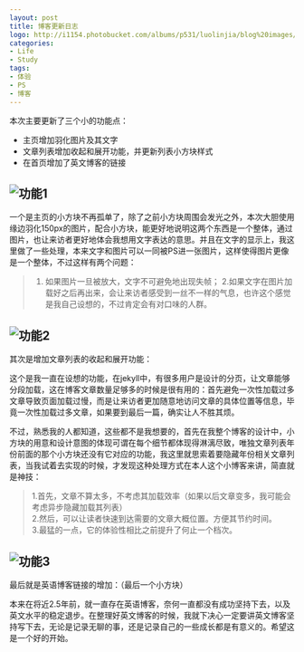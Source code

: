 ```yaml
---
layout: post
title: 博客更新日志
logo: http://i1154.photobucket.com/albums/p531/luolinjia/blog%20images/7FDC099965EE_zps99d7f663.jpg
categories:
- Life
- Study
tags:
- 体验
- PS
- 博客
---
```


本次主要更新了三个小的功能点：

- 主页增加羽化图片及其文字
- 文章列表增加收起和展开功能，并更新列表小方块样式  
- 在首页增加了英文博客的链接  

![功能1](http://i1154.photobucket.com/albums/p531/luolinjia/blog%20images/fun1_zps4f805352.jpg)  
---  
一个是主页的小方块不再孤单了，除了之前小方块周围会发光之外，本次大胆使用缘边羽化150px的图片，配合小方块，能更好地说明这两个东西是一个整体，通过图片，也让来访者更好地体会我想用文字表达的意思。并且在文字的显示上，我这里做了一些处理，本来文字和图片可以一同被PS进一张图片，这样使得图片更像是一个整体，不过这样有两个问题：   
> 1. 如果图片一旦被放大，文字不可避免地出现失帧； 
> 2.如果文字在图片加载好之后再出来，会让来访者感受到一丝不一样的气息，也许这个感觉是我自己设想的，不过肯定会有对口味的人群。  

![功能2](http://i1154.photobucket.com/albums/p531/luolinjia/blog%20images/fun2_zps7bfb978d.jpg)  
---  
其次是增加文章列表的收起和展开功能：  

这个是我一直在设想的功能，在jekyll中，有很多用户是设计的分页，让文章能够分段加载，这在博客文章数量足够多的时候是很有用的：首先避免一次性加载过多文章导致页面加载过慢，而是让来访者更加随意地访问文章的具体位置等信息，毕竟一次性加载过多文章，如果要到最后一篇，确实让人不胜其烦。  

不过，熟悉我的人都知道，这些都不是我想要的，首先在我整个博客的设计中，小方块的用意和设计意图的体现可谓在每个细节都体现得淋漓尽致，唯独文章列表年份前面的那个小方块还没有它对应的功能，我这里就思索着要隐藏年份相关文章列表，当我试着去实现的时候，才发现这种处理方式在本人这个小博客来讲，简直就是神技：  

> 1.首先，文章不算太多，不考虑其加载效率（如果以后文章变多，我可能会考虑异步隐藏加载其列表）  
> 2.然后，可以让读者快速到达需要的文章大概位置。方便其节约时间。  
> 3.最猛的一点，它的体验性相比之前提升了何止一个档次。  


![功能3](http://i1154.photobucket.com/albums/p531/luolinjia/blog%20images/fun3_zps3f025b1d.jpg)  
---  
最后就是英语博客链接的增加：（最后一个小方块）  

本来在将近2.5年前，就一直存在英语博客，奈何一直都没有成功坚持下去，以及英文水平的稳定退步。在整理好英文博客的时候，我就下决心一定要讲英文博客坚持写下去，无论是记录无聊的事，还是记录自己的一些成长都是有意义的。希望这是一个好的开始。  
